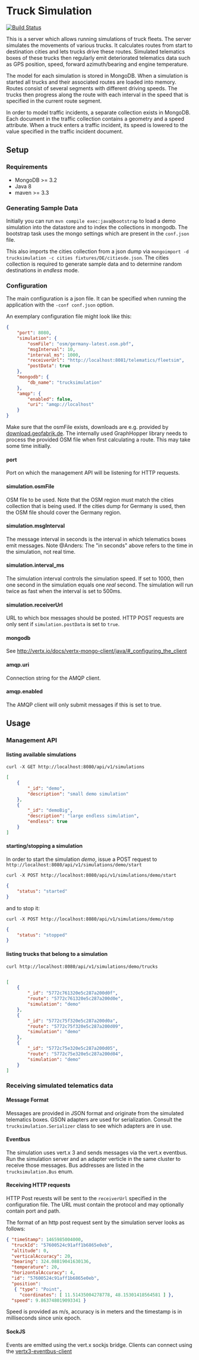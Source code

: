 # Truck Simulation

[![Build Status](https://travis-ci.org/fleetSim/trucksimulation.svg?branch=master)](https://travis-ci.org/fleetSim/trucksimulation)

This is a server which allows running simulations of truck fleets.
The server simulates the movements of various trucks. It calculates routes from start to
destination cities and lets trucks drive these routes.
Simulated telematics boxes of these trucks then regularly emit deteriorated telematics
data such as GPS position, speed, forward azimuth/bearing and engine temperature.

The model for each simulation is stored in MongoDB.
When a simulation is started all trucks and their associated routes are loaded into memory. 
Routes consist of several segments with different driving speeds.
The trucks then progress along the route with each interval in the speed that is specified
in the current route segment.

In order to model traffic incidents, a separate collection exists in MongoDB. Each document 
in the traffic collection contains a geometry and a speed attribute. When a truck
enters a traffic incident, its speed is lowered to the value specified in the traffic
incident document.

## Setup

### Requirements

- MongoDB >= 3.2
- Java 8
- maven >= 3.3


### Generating Sample Data

Initially you can run `mvn compile exec:java@bootstrap` to load a demo simulation
into the datastore and to index the collections in mongodb. The bootstrap task uses the mongo
settings which are present in the `conf.json` file.

This also imports the cities collection from a json dump via 
`mongoimport -d trucksimulation -c cities fixtures/DE/citiesde.json`.
The cities collection is required to generate sample data and to determine random destinations
in *endless* mode.


### Configuration

The main configuration is a json file. It can be specified when running the application 
with the `-conf conf.json` option.

An exemplary configuration file might look like this:

```json
{
	"port": 8080,
	"simulation": {
		"osmFile": "osm/germany-latest.osm.pbf",
		"msgInterval": 10,
		"interval_ms": 1000,
		"receiverUrl": "http://localhost:8081/telematics/fleetsim",
		"postData": true
	},
	"mongodb": {
		"db_name": "trucksimulation"
	},
	"amqp": {
		"enabled": false,
		"uri": "amqp://localhost"
	}
}
```

Make sure that the osmFile exists, downloads are e.g. provided 
by [download.geofabrik.de](http://download.geofabrik.de). The internally used GraphHopper library needs
to process the provided OSM file when first calculating a route. This may take some time initially.

#### port

Port on which the management API will be listening for HTTP requests.

#### simulation.osmFile

OSM file to be used. Note that the OSM region must match the cities collection that is being used.
If the cities dump for Germany is used, then the OSM file should cover the Germany region.

#### simulation.msgInterval

The message interval in seconds is the interval in which telematics boxes emit messages.
Note @Anders: The "in seconds" above refers to the time in the simulation, not real time.

#### simulation.interval_ms

The simulation interval controls the simulation speed. If set to 1000, then one second in the 
simulation equals one *real* second.
The simulation will run twice as fast when the interval is set to 500ms.

#### simulation.receiverUrl

URL to which box messages should be posted.
HTTP POST requests are only sent if `simulation.postData` is set to `true`.

#### mongodb

See http://vertx.io/docs/vertx-mongo-client/java/#_configuring_the_client

#### amqp.uri

Connection string for the AMQP client.

#### amqp.enabled

The AMQP client will only submit messages if this is set to true.




## Usage

### Management API

#### listing available simulations

`curl -X GET http://localhost:8080/api/v1/simulations`

```json
[
    {
        "_id": "demo",
        "description": "small demo simulation"
    },
    {
        "_id": "demoBig",
        "description": "large endless simulation",
        "endless": true
    }
]
```

#### starting/stopping a simulation

In order to start the simulation *demo*, issue a POST request to `http://localhost:8080/api/v1/simulations/demo/start`

`curl -X POST http://localhost:8080/api/v1/simulations/demo/start`

```json
{
    "status": "started"
}
```

and to stop it:

`curl -X POST http://localhost:8080/api/v1/simulations/demo/stop`

```json
{
    "status": "stopped"
}
```


#### listing trucks that belong to a simulation

`curl http://localhost:8080/api/v1/simulations/demo/trucks`

```json

[
    {
        "_id": "5772c761320e5c287a200d0f",
        "route": "5772c761320e5c287a200d0e",
        "simulation": "demo"
    },
    {
        "_id": "5772c75f320e5c287a200d0a",
        "route": "5772c75f320e5c287a200d09",
        "simulation": "demo"
    },
    {
        "_id": "5772c75e320e5c287a200d05",
        "route": "5772c75e320e5c287a200d04",
        "simulation": "demo"
    }
]
```

### Receiving simulated telematics data

#### Message Format
Messages are provided in JSON format and originate from the simulated telematics boxes.
GSON adapters are used for serialization. Consult the `trucksimulation.Serializer` class to
see which adapters are in use.

#### Eventbus
The simulation uses vert.x 3 and sends messages via the vert.x eventbus.
Run the simulation server and an adapter verticle in the same cluster to receive those messages.
Bus addresses are listed in the `trucksimulation.Bus` enum.

#### Receiving HTTP requests
HTTP Post reuests will be sent to the `receiverUrl` specified in the configuration file.
The URL must contain the protocol and may optionally contain port and path.

The format of an http post request sent by the simulation server looks as follows:

```json
{ "timeStamp": 1465985004000,
  "truckId": "57600524c91aff1b6865e0eb",
  "altitude": 0,
  "verticalAccuracy": 20,
  "bearing": 324.08819041630136,
  "temperature": 20,
  "horizontalAccuracy": 4,
  "id": "57600524c91aff1b6865e0eb",
  "position": 
   { "type": "Point",
     "coordinates": [ 11.51435004278778, 48.15301418564581 ] },
  "speed": 9.863748019093341 }
```

Speed is provided as m/s, accuracy is in meters and the timestamp is in milliseconds since unix epoch.


#### SockJS
Events are emitted using the vert.x sockjs bridge.
Clients can connect using the [vertx3-eventbus-client](https://www.npmjs.com/package/vertx3-eventbus-client)

